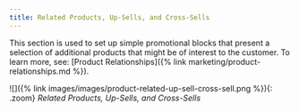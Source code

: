 ```yaml
---
title: Related Products, Up-Sells, and Cross-Sells
---
```


This section is used to set up simple promotional blocks that present a selection of additional products that might be of interest to the customer. To learn more, see: [Product Relationships]({% link marketing/product-relationships.md %}).

![]({% link images/images/product-related-up-sell-cross-sell.png %}){: .zoom}
*Related Products, Up-Sells, and Cross-Sells*
